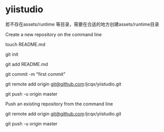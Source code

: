 yiistudio
=========

若不存在assets/runtime 等目录，需要在合适的地方创建assets/runtime目录


Create a new repository on the command line

touch README.md

git init

git add README.md

git commit -m "first commit"

git remote add origin git@github.com:ljcqx/yiistudio.git

git push -u origin master

Push an existing repository from the command line



git remote add origin git@github.com:ljcqx/yiistudio.git

git push -u origin master
